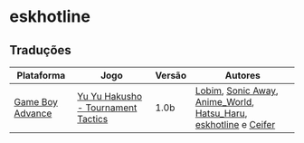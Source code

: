 # eskhotline

## Traduções

| Plataforma | Jogo | Versão | Autores |
| ----------- | ----------- | ----------- | ----------- |
| [Game Boy Advance](../../traducoes/game-boy-advance/) | [Yu Yu Hakusho - Tournament Tactics](../../traducoes/game-boy-advance/yu-yu-hakusho-tournament-tactics_lobim-et-al/) | 1.0b | [Lobim](../../autores/lobim/), [Sonic Away](../../autores/sonic-away/), [Anime\_World](../../autores/anime_world/), [Hatsu\_Haru](../../autores/hatsu_haru/), [eskhotline](../../autores/eskhotline/) e [Ceifer](../../autores/ceifer/) |